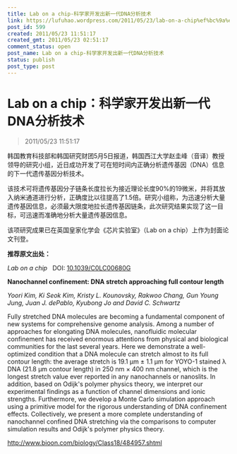 ```yaml
---
title: Lab on a chip-科学家开发出新一代DNA分析技术
link: https://lufuhao.wordpress.com/2011/05/23/lab-on-a-chip%ef%bc%9a%e7%a7%91%e5%ad%a6%e5%ae%b6%e5%bc%80%e5%8f%91%e5%87%ba%e6%96%b0%e4%b8%80%e4%bb%a3dna%e5%88%86%e6%9e%90%e6%8a%80%e6%9c%af/
post_id: 599
created: 2011/05/23 11:51:17
created_gmt: 2011/05/23 02:51:17
comment_status: open
post_name: Lab on a chip-科学家开发出新一代DNA分析技术
status: publish
post_type: post
---
```


# Lab on a chip：科学家开发出新一代DNA分析技术

> 2011/05/23 11:51:17

 

韩国教育科技部和韩国研究财团5月5日报道，韩国西江大学赵圭峰（音译）教授领导的研究小组，近日成功开发了可在短时间内正确分析遗传基因（DNA）信息的下一代遗传基因分析技术。

该技术可将遗传基因分子链条长度拉长为接近理论长度90%的19微米，并将其放入纳米通道进行分析，正确度比以往提高了1.5倍。研究小组称，为迅速分析大量遗传基因信息，必须最大限度地拉长遗传基因链条，此次研究结果实现了这一目标，可迅速而准确地分析大量遗传基因信息。

该项研究成果已在英国皇家化学会《芯片实验室》（Lab on a chip）上作为封面论文刊登。

**推荐原文出处：**

_Lab on a chip_   DOI: [10.1039/C0LC00680G](http://doi.org/10.1039/C0LC00680G)

**Nanochannel confinement: DNA stretch approaching full contour length**

_Yoori Kim, Ki Seok Kim, Kristy L. Kounovsky, Rakwoo Chang, Gun Young Jung, Juan J. dePablo, Kyubong Jo and David C. Schwartz_

Fully stretched DNA molecules are becoming a fundamental component of new systems for comprehensive genome analysis. Among a number of approaches for elongating DNA molecules, nanofluidic molecular confinement has received enormous attentions from physical and biological communities for the last several years. Here we demonstrate a well-optimized condition that a DNA molecule can stretch almost to its full contour length: the average stretch is 19.1 μm ± 1.1 μm for YOYO-1 stained λ DNA (21.8 μm contour length) in 250 nm × 400 nm channel, which is the longest stretch value ever reported in any nanochannels or nanoslits. In addition, based on Odijk's polymer physics theory, we interpret our experimental findings as a function of channel dimensions and ionic strengths. Furthermore, we develop a Monte Carlo simulation approach using a primitive model for the rigorous understanding of DNA confinement effects. Collectively, we present a more complete understanding of nanochannel confined DNA stretching via the comparisons to computer simulation results and Odijk's polymer physics theory. 

<http://www.bioon.com/biology/Class18/484957.shtml>
